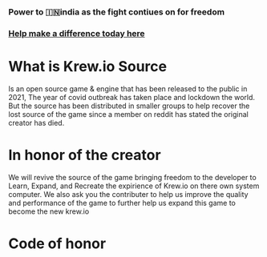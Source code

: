 ### Power to 🇮🇳india as the fight contiues on for freedom 
### [Help make a difference today here](https://www.change.org/p/give-religious-freedom-in-india?source_location=topic_page)
# What is Krew.io Source 
Is an open source game & engine that has been released to the public in 2021, The year of covid outbreak has taken place and lockdown the world.
But the source has been distributed in smaller groups to help recover the lost source of the game since a member on reddit has stated the original creator has died.

# In honor of the creator
We will revive the source of the game bringing freedom to the developer to Learn, Expand, and Recreate the expirience of Krew.io on there own system computer.
We also ask you the contributer to help us improve the quality and performance of the game to further help us expand this game to become the new krew.io

# Code of honor

